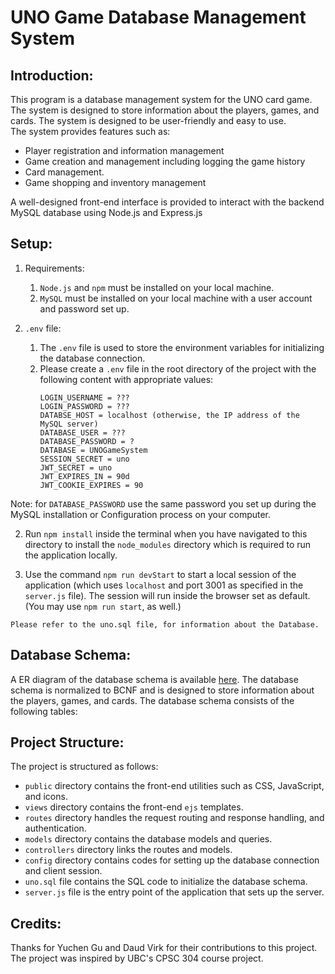 # UNO Game Database Management System
## Introduction:
This program is a database management system for the UNO card game. The system is designed to store information about the players, games, and cards. The system is designed to be user-friendly and easy to use.    
The system provides features such as:
- Player registration and information management
- Game creation and management including logging the game history
- Card management. 
- Game shopping and inventory management
  
A well-designed front-end interface is provided to interact with the backend MySQL database using Node.js and Express.js
## Setup:

1. Requirements:

   1. `Node.js` and `npm` must be installed on your local machine. 
   2. `MySQL` must be installed on your local machine with a user account and password set up.

2. `.env` file:

   1. The `.env` file is used to store the environment variables for initializing the database connection.
   2. Please create a `.env` file in the root directory of the project with the following content with appropriate values:
      ```
      LOGIN_USERNAME = ???
      LOGIN_PASSWORD = ???
      DATABSE_HOST = localhost (otherwise, the IP address of the MySQL server)
      DATABASE_USER = ???
      DATABASE_PASSWORD = ?
      DATABASE = UNOGameSystem
      SESSION_SECRET = uno
      JWT_SECRET = uno
      JWT_EXPIRES_IN = 90d
      JWT_COOKIE_EXPIRES = 90
      ```

Note: for `DATABASE_PASSWORD` use the same password you set up during the MySQL installation or Configuration process on your computer.

2. Run `npm install` inside the terminal when you have navigated to this directory to install the `node_modules` directory which is required to run the application locally.

3. Use the command `npm run devStart` to start a local session of the application (which uses `localhost` and port 3001 as specified in the `server.js` file). The session will run inside the browser set as default. (You may use `npm run start`, as well.)

`Please refer to the uno.sql file, for information about the Database.`

## Database Schema:
A ER diagram of the database schema is available [here](./ER_Diagram.jpg).
The database schema is normalized to BCNF and is designed to store information about the players, games, and cards. The database schema consists of the following tables:

## Project Structure:
The project is structured as follows:
- `public` directory contains the front-end utilities such as CSS, JavaScript, and icons.
- `views` directory contains the front-end `ejs` templates.
- `routes` directory handles the request routing and response handling, and authentication.
- `models` directory contains the database models and queries.
- `controllers` directory links the routes and models.
- `config` directory contains codes for setting up the database connection and client session.
- `uno.sql` file contains the SQL code to initialize the database schema.
- `server.js` file is the entry point of the application that sets up the server. 

## Credits:
Thanks for Yuchen Gu and Daud Virk for their contributions to this project.   
The project was inspired by UBC's CPSC 304 course project.